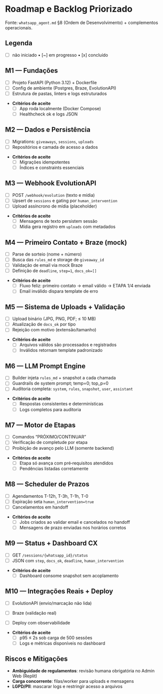 # Roadmap e Backlog Priorizado

Fonte: `whatsapp_agent.md` §8 (Ordem de Desenvolvimento) + complementos operacionais.

## Legenda
- [ ] não iniciado  • [~] em progresso  • [x] concluído

## M1 — Fundações
- [ ] Projeto FastAPI (Python 3.12) + Dockerfile
- [ ] Config de ambiente (Postgres, Braze, EvolutionAPI)
- [ ] Estrutura de pastas, linters e logs estruturados
- **Critérios de aceite**
  - [ ] App roda localmente (Docker Compose)
  - [ ] Healthcheck ok e logs JSON

## M2 — Dados e Persistência
- [ ] Migrations: `giveaways`, `sessions`, `uploads`
- [ ] Repositórios e camada de acesso a dados
- **Critérios de aceite**
  - [ ] Migrações idempotentes
  - [ ] Índices e constraints essenciais

## M3 — Webhook EvolutionAPI
- [ ] POST `/webhook/evolution` (texto e mídia)
- [ ] Upsert de `sessions` e gating por `human_intervention`
- [ ] Upload assíncrono de mídia (placeholder)
- **Critérios de aceite**
  - [ ] Mensagens de texto persistem sessão
  - [ ] Mídia gera registro em `uploads` com metadados

## M4 — Primeiro Contato + Braze (mock)
- [ ] Parse de sorteio (nome + número)
- [ ] Busca das `rules_md` e storage de `giveaway_id`
- [ ] Validação de email via mock Braze
- [ ] Definição de `deadline`, `step=1`, `docs_ok=[]`
- **Critérios de aceite**
  - [ ] Fluxo feliz: primeiro contato → email válido → ETAPA 1/4 enviada
  - [ ] Email inválido dispara template de erro

## M5 — Sistema de Uploads + Validação
- [ ] Upload binário (JPG, PNG, PDF; ≤ 10 MB)
- [ ] Atualização de `docs_ok` por tipo
- [ ] Rejeição com motivo (extensão/tamanho)
- **Critérios de aceite**
  - [ ] Arquivos válidos são processados e registrados
  - [ ] Inválidos retornam template padronizado

## M6 — LLM Prompt Engine
- [ ] Builder injeta `rules_md` + snapshot a cada chamada
- [ ] Guardrails de system prompt; temp=0; top_p=0
- [ ] Auditoria completa: `system`, `rules`, `snapshot`, `user`, `assistant`
- **Critérios de aceite**
  - [ ] Respostas consistentes e determinísticas
  - [ ] Logs completos para auditoria

## M7 — Motor de Etapas
- [ ] Comandos “PRÓXIMO/CONTINUAR”
- [ ] Verificação de completude por etapa
- [ ] Proibição de avanço pelo LLM (somente backend)
- **Critérios de aceite**
  - [ ] Etapa só avança com pré‑requisitos atendidos
  - [ ] Pendências listadas corretamente

## M8 — Scheduler de Prazos
- [ ] Agendamentos T-12h, T-3h, T-1h, T-0
- [ ] Expiração seta `human_intervention=true`
- [ ] Cancelamentos em handoff
- **Critérios de aceite**
  - [ ] Jobs criados ao validar email e cancelados no handoff
  - [ ] Mensagens de prazo enviadas nos horários corretos

## M9 — Status + Dashboard CX
- [ ] GET `/sessions/{whatsapp_id}/status`
- [ ] JSON com `step`, `docs_ok`, `deadline`, `human_intervention`
- **Critérios de aceite**
  - [ ] Dashboard consome snapshot sem acoplamento

## M10 — Integrações Reais + Deploy
- [ ] EvolutionAPI (envio/marcação não lida)
- [ ] Braze (validação real)

- [ ] Deploy com observabilidade
- **Critérios de aceite**
  - [ ] p95 ≤ 2s sob carga de 500 sessões
  - [ ] Logs e métricas disponíveis no dashboard

## Riscos e Mitigações
- **Ambiguidade de regulamentos**: revisão humana obrigatória no Admin Web (Replit)
- **Carga concorrente**: filas/worker para uploads e mensagens
- **LGPD/PII**: mascarar logs e restringir acesso a arquivos
